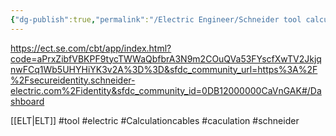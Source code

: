 ```yaml
---
{"dg-publish":true,"permalink":"/Electric Engineer/Schneider tool calculation/","dgPassFrontmatter":true,"noteIcon":"2","created":"2024-01-11T16:47:16.797+07:00","updated":"2024-01-18T14:57:35.774+07:00"}
---
```


https://ect.se.com/cbt/app/index.html?code=aPrxZibfVBKPF9tycTWWaQbfbrA3N9m2COuQVa53FYscfXwTV2JkjqnwFCq1Wb5UHYHiYK3v2A%3D%3D&sfdc_community_url=https%3A%2F%2Fsecureidentity.schneider-electric.com%2Fidentity&sfdc_community_id=0DB12000000CaVnGAK#/Dashboard

[[ELT\|ELT]] #tool #electric #Calculationcables #caculation #schneider 
